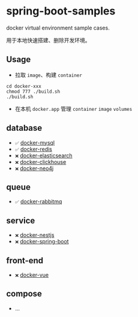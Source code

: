 # spring-boot-samples
docker virtual environment sample cases.

用于本地快速搭建、删除开发环境。

## Usage
- 拉取 `image`、构建 `container`
```shell
cd docker-xxx
chmod 777 ./build.sh
./build.sh
```
- 在本机 `docker.app` 管理 `container` `image` `volumes`

## database
- `✅` [docker-mysql](docker-mysql)
- `✅` [docker-redis](docker-redis)
- `❌` [docker-elasticsearch](docker-elasticsearch)
- `❌` [docker-clickhouse](docker-clickhouse)
- `❌` [docker-neo4j](docker-neo4j)

## queue
- `✅` [docker-rabbitmq](docker-rabbitmq)

## service
- `❌` [docker-nestjs](docker-nestjs)
- `❌` [docker-spring-boot](docker-spring-boot)

## front-end
- `❌` [docker-vue](docker-vue)

## compose
- ...
